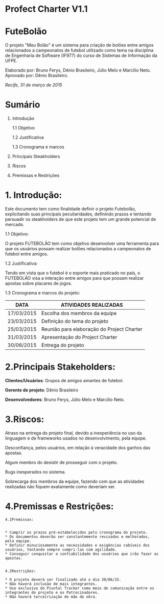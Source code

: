 # **Profect Charter V1.1**

# **FuteBolão**
O projeto "Meu Bolão" é um sistema para criação de bolões entre amigos relacionados a campeonatos de futebol utilizado como tema na disciplina de Engenharia de Software (IF977) do curso de Sistemas de Informação da UFPE. 

Elaborado por: Bruno Ferys, Dênio Brasileiro, Júlio Melo e Marcílio Neto.
Aprovado por: Dênio Brasileiro.


_Recife, 31 de março de 2015_

# **Sumário**

1. Introdução

    1.1 Objetivo
    
    1.2 Justificativa
    
    1.3 Cronograma e marcos
    
2. Principais Steakholders

3. Riscos

4. Premissas e Restrições



# __1. Introdução:__

Este documento tem como finalidade definir o projeto Futebolão, explicitando suas principais peculiaridades, definindo prazos e tentando persuadir os steakholders de que este projeto tem um grande potencial de mercado.

1.1 Objetivo:
   
O projeto FUTEBOLÃO tem como objetivo desenvolver uma ferramenta para que os usuários possam realizar bolões relacionados a campeonatos de futebol entre amigos.

1.2 Justificativa:
   
Tendo em vista que o futebol é o esporte mais praticado no país, o FUTEBOLÃO visa a interação entre amigos para que possam realizar apostas sobre placares de jogos.
    
1.3 Cronograma e marcos do projeto: 
    

DATA | ATIVIDADES REALIZADAS
----------- | ------------------------------------------
17/03/2015 | Escolha dos membros da equipe
23/03/2015 | Definição do tema do projeto
25/03/2015 | Reunião para elaboração do Project Charter
31/03/2015 | Apresentação do Project Charter
30/06/2015 | Entrega do projeto

# __2.Principais Stakeholders__:

**Clientes/Usuários**: Grupos de amigos amantes de futebol.

**Gerente de projeto**: Dênio Brasileiro

**Desenvolvedores**: Bruno Ferys, Júlio Melo e Marcílio Neto.

# __3.Riscos__:
Atraso na entrega do projeto final, devido a inexperiência no uso da linguagem e de frameworks usados  no desenvolvimento, pela equipe.
    
Desconfiança, pelos usuários, em relação à veracidade dos ganhos das apostas.
    
Algum membro do desistir de prosseguir com o projeto.

Bugs inesperados no sistema.
    
Sobrecarga dos membros da equipe, fazendo com que as atividades realizadas não fiquem exatamente como deveriam ser.

# __4.Premissas e Restrições__:
    
    4.1Premissas:

   
    * Cumprir os prazos pré-estabelecidos pelo cronograma do projeto.
    * Os documentos deverão ser constantemente revisados e melhorados, pela equipe.
    * Definir minuciosamente as necessidades e exigências cabíveis dos usuários, tentando sempre cumpri-las com agilidade.
    * Conseguir conquistar a confiabilidade dos usuários que irão fazer as apostas.

    
    4.2Restrições:
    
    * O projeto deverá ser finalizado até o dia 30/06/15.
    * Não haverá inclusão de mais integrantes.
    * Uso exclusivo do Pivotal Tracker como meio de comunicação entre os integrantes do projeto e os Patrocinadores.
    * Não haverá terceirização de mão de obra.
